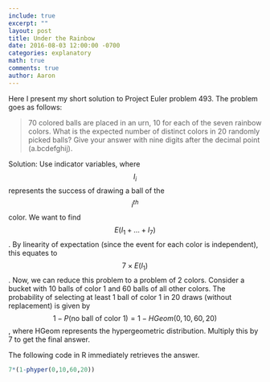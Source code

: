 ```yaml
---
include: true
excerpt: ""
layout: post
title: Under the Rainbow 
date: 2016-08-03 12:00:00 -0700
categories: explanatory 
math: true
comments: true
author: Aaron
---
```

Here I present my short solution to Project Euler problem 493. The problem goes as follows:

>70 colored balls are placed in an urn, 10 for each of the seven rainbow colors. What is the expected number of distinct colors in 20 randomly picked balls? Give your answer with nine digits after the decimal point (a.bcdefghij).

Solution: Use indicator variables, where $$I_i$$ represents the success of drawing a ball of the  $$i^{th}$$ color. We want to find $$E(I_1+\ldots+I_7)$$. By linearity of expectation (since the event for each color is independent), this equates to $$7\times E(I_1)$$. Now, we can reduce this problem to a problem of 2 colors. Consider a bucket with 10 balls of color 1 and 60 balls of all other colors. The probability of selecting at least 1 ball of color 1 in 20 draws (without replacement) is given by $$1-P(\textrm{no ball of color 1}) = 1-HGeom(0,10,60,20)$$, where HGeom represents the hypergeometric distribution. Multiply this by 7 to get the final answer.

The following code in R immediately retrieves the answer.

~~~ R
7*(1-phyper(0,10,60,20))
~~~